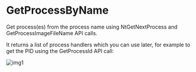 # GetProcessByName

Get process(es) from the process name using NtGetNextProcess and GetProcessImageFileName API calls. 

It returns a list of process handlers which you can use later, for example to get the PID using the GetProcessId API call:

![img1](https://raw.githubusercontent.com/ricardojoserf/ricardojoserf.github.io/master/images/getprocessbyname/Screenshot_1.png)
